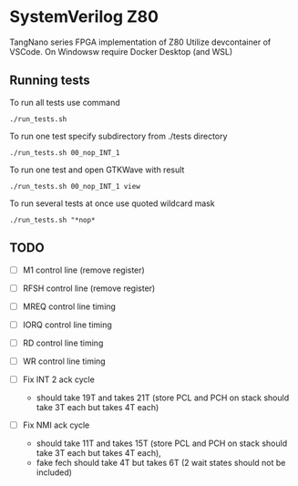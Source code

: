 # SystemVerilog Z80

TangNano series FPGA implementation of Z80
Utilize devcontainer of VSCode.
On Windowsw require Docker Desktop (and WSL)

## Running tests

To run all tests use command

	./run_tests.sh

To run one test specify subdirectory from ./tests directory

	./run_tests.sh 00_nop_INT_1

To run one test and open GTKWave with result

	./run_tests.sh 00_nop_INT_1 view

To run several tests at once use quoted wildcard mask

	./run_tests.sh "*nop*


## TODO

- [ ] M1 control line (remove register)
- [ ] RFSH control line (remove register)
- [ ] MREQ control line timing
- [ ] IORQ control line timing
- [ ] RD control line timing
- [ ] WR control line timing

- [ ] Fix INT 2 ack cycle 
	- should take 19T and takes 21T (store PCL and PCH on stack should take 3T each but takes 4T each)

- [ ] Fix NMI ack cycle 
	- should take 11T and takes 15T (store PCL and PCH on stack should take 3T each but takes 4T each), 
	- fake fech should take 4T but takes 6T (2 wait states should not be included)


